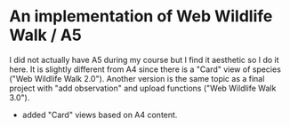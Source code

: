 # An implementation of Web Wildlife Walk / A5
I did not actually have A5 during my course but I find it aesthetic so I do it here. It is slightly different from A4 since there is a "Card" view of species ("Web Wildlife Walk 2.0"). Another version is the same topic as a final project with "add observation" and upload functions ("Web Wildlife Walk 3.0").
- added "Card" views based on A4 content.
